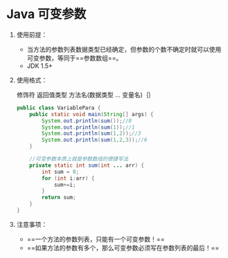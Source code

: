 # Java 可变参数

1. 使用前提：

   - 当方法的参数列表数据类型已经确定，但参数的个数不确定时就可以使用可变参数，等同于==参数数组==。
   - JDK 1.5+

2. 使用格式：

   修饰符 返回值类型 方法名(数据类型 ... 变量名)｛｝

   ```java
   public class VariablePara {
       public static void main(String[] args) {
           System.out.println(sum());//0
           System.out.println(sum(1));//1
           System.out.println(sum(1,2));//3
           System.out.println(sum(1,2,3));//6
       }
   
       //可变参数本质上就是参数数组的便捷写法
       private static int sum(int ... arr) {
           int sum = 0;
           for (int i:arr) {
               sum+=i;
           }
           return sum;
       }
   }
   ```

3. 注意事项：

   - ==一个方法的参数列表，只能有一个可变参数！==
   - ==如果方法的参数有多个，那么可变参数必须写在参数列表的最后！==